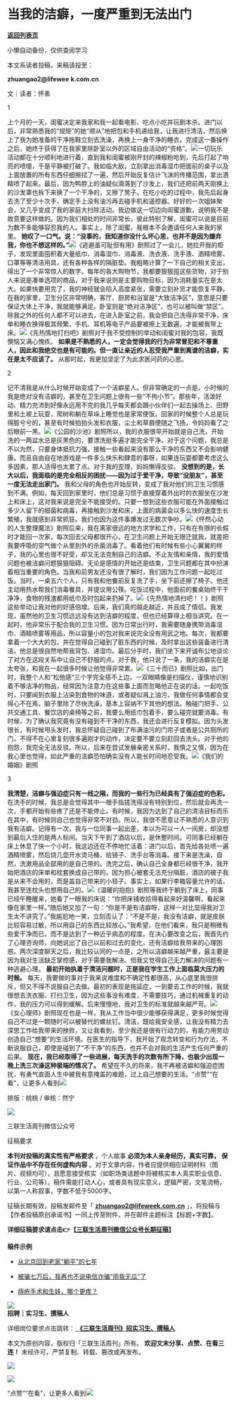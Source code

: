 # 当我的洁癖，一度严重到无法出门

[**返回列表页**](/gzh/三联生活周刊)

小懒自动备份，仅供查阅学习

本文系读者投稿，来稿请投至：

 **zhuangao2@lifewee** **k.com.cn**

文｜读者：怀素

1

上个月的一天，闺蜜决定来我家和我一起看电影、吃点小吃并玩剧本杀。进门以后，非常熟悉我的“规矩”的她“顺从”地把包和手机递给我，让我进行清洁，然后换上了我为她准备的干净拖鞋立刻去洗澡，再换上一身干净的睡衣。完成这一番操作之后，她终于获得了在我家里除卧室以外的区域自由活动的“资格”。![](https://mmbiz.qpic.cn/sz_mmbiz_jpg/mscgUN7TcTLeLibkMgR3xKKTiacRJjOZfFpSjQodhpCIpm8kHXxkFC9ozTvvx6rI1iciaqgIbkajHvvUp982m7YxdA/640?wx_fmt=jpeg&from;=appmsg)一切玩乐活动都在十分顺利地进行着，直到我和闺蜜被刚开封的辣椒粉呛到，先后打起了响亮的喷嚏，于是平静被打破了。我如临大敌，立刻拿出消毒湿巾把面前的桌子以及上面放置的所有东西仔细擦拭了一遍，然后开始反复估计飞沫的传播范围，拿出酒精喷了起来。最后，因为鸭脖上的油疑似滴落到了沙发上，我们还把前两天刚换上的沙发罩也拆下来换了一个干净的，又擦了凳子。在吃小吃的过程中，我先后起身去洗了至少十次手，确定手上没有油污再去碰手机和遥控器。好好的一次姐妹聚会，又几乎变成了我的家庭大扫除活动。我边做这一切边向闺蜜道歉，说明我不是故意要这样做的。因为我们相处的时间非常长，彼此特别了解，闺蜜可以说是目前为数不多能够容忍我的人。事实上，除了闺蜜，我根本不会邀请任何人来我的家里。
**她叹了一口气。说：“没事的，我知道你没什么坏心思，也并不是因为嫌弃我，你也不想这样的。”**![](https://mmbiz.qpic.cn/sz_mmbiz_jpg/mscgUN7TcTLeLibkMgR3xKKTiacRJjOZfFJ4Al5ic9GPnQpx2nJeIPC5b0WpClRTxymnKMg0TW6K7glPI3z2iaKicXw/640?wx_fmt=jpeg&from;=appmsg)《逃避虽可耻但有用》剧照过了一会儿，她拉开我的柜子，发现里面囤积着大量纸巾、消毒湿巾、消毒液、洗衣液、洗手液、酒精喷雾、口罩等等清洁用具，还有各种各样的隔脏垫。我粗略计算了一下自己的相关支出，得出了一个非常惊人的数字。每年的各大购物节，我都要狠狠囤这些货物，对于别人来说是凑单选项的商品，对于我来说则是主要购物目标，因为消耗量实在是太大。如果快要用完了，我的神经就会陷入高度紧张，需要立刻补货才能恢复平静。在我的家里，卫生分区非常明确，客厅、厨房和浴室是“大致洁净区”，意思是只要保证大体上干净，我就能够满足。卧室则是“绝对洁净区”，也可以被叫做“禁区”。除我之外的任何人都不可以进去，在进入卧室之前，我会把自己洗得非常干净，床单和睡衣换得极其频繁，手机、耳机等电子产品要被擦上无数遍，才能被我带上床。![](https://mmbiz.qpic.cn/sz_mmbiz_jpg/mscgUN7TcTLeLibkMgR3xKKTiacRJjOZfFNwo10p2lER8aBTDHdXXibV2WicrNgLQW2lGNUv41RPolYtEnwFhLmI2Q/640?wx_fmt=jpeg&from;=appmsg)《先热情地打扫吧》剧照对于我不受控制的举动和闺蜜对我的包容，我既懊恼又满心愧疚。
**如果是不熟悉的人，一定会觉得我的行为非常冒犯和不尊重人，因此和我绝交也是有可能的。但一直让亲近的人忍受我严重到离谱的洁癖，实在是太不应该了。**
从那时起，我更加坚定了为此求医问药的心思。

2

记不清我是从什么时候开始变成了一个洁癖星人。但非常确定的一点是，小时候的我是绝对没有洁癖的，甚至在卫生问题上很有一些“不拘小节”。那些年，活泼好动、精力充沛到好像永远用不完的我几乎每天都会跟小伙伴们一起去操场上、田野里和土坡上玩耍，爬树和躺在草垛上睡觉也是家常便饭。回家的时候整个人总是玩得脏兮兮的，甚至有时候拍拍头发和衣服，尘土和草屑便随之飞扬，令妈妈看了之后眼前一黑。![](https://mmbiz.qpic.cn/sz_mmbiz_jpg/mscgUN7TcTLeLibkMgR3xKKTiacRJjOZfFicbBNwGsgYtbSII1CjEQXicbicQ6zKRjoVqhah3fdldLgNpA4cntq6Nfw/640?wx_fmt=jpeg&from;=appmsg)《公园的沙池》剧照所以，我的衣服很早开始就是自己洗，开始洗的一两盆水总是灰黑色的，要漂洗挺多遍才能完全干净。对于这个问题，我总是不以为然，只要身体抵抗力强，接触一些看起来没有那么干净的东西又不会影响健康。而且自由自在地游戏是一件多么快乐和肆意的事呀，如果连玩耍都要考虑这么多因素，那人活得也太累了点。对于我的歪理，妈妈懒得反驳。
**没想到的是，长大以后，我面临的是完全相反的困扰——因为过于爱干净，导致“没朋友”，甚至一度无法走出家门。**
我和父母的角色也开始反转，变成了我对他们的卫生习惯感到不满。例如，每天回到家里时，他们总是习惯于直接穿着外出时的衣服坐在沙发上和床上，这对我来说是完全不能接受的。只要一想到这些衣服可能在外面接触过多少人留下的细菌和病毒，再接触到沙发和床，上面的病菌会以多么快的速度生长繁殖，我就感到非常抓狂。我们也因为这件事爆发过无数次争吵。![](https://mmbiz.qpic.cn/sz_mmbiz_jpg/mscgUN7TcTLeLibkMgR3xKKTiacRJjOZfFBgZFRCSicFHv5thNKhZj0hnoYVoAjTKxhZiasVMibyJYSYGBP01Ce8eYQ/640?wx_fmt=jpeg)《怦然心动的人生整理魔法》剧照后来，我在离家很远的地方求学和工作，只有在有限的长假时才能回一次家，每次回去父母都很开心，在卫生问题上开始无限迁就我，就差把我要呼吸的空气做个从里到外的杀菌消毒了。看着他们有时候有些小心翼翼的样子，我的心里也很不好受，却又无法克制自己的洁癖。不止友情和亲情，我的爱情问题也被洁癖问题狠狠阻碍。无论是感情的开始还是结束，卫生问题都在其中扮演着相当重要的角色。当我和前男友还没有很了解时，我们因为工作问题一起吃过饭。当时，一桌五六个人，只有我和他餐前反复洗了手，坐下前还擦了椅子。他还主动用热水帮我们消毒餐具，并提议用公筷。吃饭过程中，他面前的餐桌始终干干净净，食物的残渣都用纸巾及时包起来扔掉了。![](https://mmbiz.qpic.cn/sz_mmbiz_jpg/mscgUN7TcTLeLibkMgR3xKKTiacRJjOZfF9pZU2POibBqLz6nsAg36SbPnMCibfgff268K0m7kJKYMUF9lVtHAAxqw/640?wx_fmt=jpeg&from;=appmsg)《先热情地清扫吧！！》剧照这些举动让我对他的好感倍增。后来，我们真的越走越近，并且成了情侣。我发现，虽然他的卫生习惯远远没有达到洁癖的程度，但也已经算得上相当讲究。在一起时，他非常乐于配合我的卫生习惯。因为日常出行时，我需要随身携带消毒湿巾、酒精喷雾等用品，所以容量小的包对我来说完全没有用武之地。每次，我都要拿着一个大大的包，并在觉得自己碰到了脏东西的时候，及时拿出这些装备进行清洁。他总是很自然地帮我背包、递湿巾。最后分手时，我们坐下来开诚布公地谈论了对方在这段关系中让自己不舒服的点。对于我，他只说了一条，我的洁癖实在是太夸张，和我在一起很多时候让他觉得非常累。![](https://mmbiz.qpic.cn/sz_mmbiz_jpg/mscgUN7TcTLeLibkMgR3xKKTiacRJjOZfFA1B9eibuFF7bUjGmYibXaOvbdJkhzQyB5Zwmgfbe1r0LiaiajH5FRCwQcw/640?wx_fmt=jpeg&from;=appmsg)《三十而已》剧照比如，出门时，我整个人和“松弛感”三个字完全搭不上边，一双眼睛像是扫描仪，谨慎地识别着不够洁净的物品，经常因为注意力在这些事上面而忽略他正在说的话。一起吃饭时，只要闻到衣服上沾染到食物的味道，或者疑似溅上油污，我做任何事情都会变得心不在焉，脑子里除了尽快洗澡，基本上容纳不下其他的想法。触碰门把手、公共交通工具、餐饮店的桌椅等之前，我要么用纸巾包着手，要么碰完就要消毒。有时候，为了确认我究竟有没有碰到不干净的东西，我还会进行反复模拟。因为头发很长，有时候甩头发时，我总怀疑自己碰到了布满油污的门帘子或者是公共厕所的门，不得不在心里复刻很多遍刚才的动作，决定要不要立刻赶回去洗头。对于他的抱怨，我完全无法反驳。所以，后来在尝试发展亲密关系时，我慎之又慎，因为在我心里也觉得，如此严重的洁癖恐怕确实没有人能长时间地忍受我。![](https://mmbiz.qpic.cn/sz_mmbiz_jpg/mscgUN7TcTLeLibkMgR3xKKTiacRJjOZfFkL8F70Vk7oI9a4rZ00OycjfDZQtfgNRicSwkAgBdjFjuwf863ZXskOw/640?wx_fmt=jpeg&from;=appmsg)《我们的婚姻》剧照

3

 **我清楚，洁癖与强迫症只有一线之隔，而我的一些行为已经具有了强迫症的色彩。**
在洗手的时候，我总是会觉得其中一根手指搓洗得没有特别到位，然后就会再洗一次，手都开始有些疼了还是不能停止。有时候，我因为达到了自己的清洁目标而乐在其中，有时候则自己也觉得非常不对劲。所以，我很不愿意让不熟悉的人意识到我有洁癖。记得有一次，我与一位同事一起出差，本以为可以一人一间房，却没想到最后入住的是两人标间。当天下午到了酒店以后，是休整时间。可同事已经躺在床上休息了快一个小时，我这边还在不停地忙活着：进门以后，首先给各处喷一遍酒精喷雾，然后烧几壶开水烫马桶，给镜子、洗手台等消毒。接下来是洗澡，自然，洗漱用品全部用的是自己带的。洗完之后，确认自己全身都已经很干净，我开始把酒店的床单和枕套换成自己带的。因为担心被套无法充分隔脏，酒店的被子我是从来不会用的，而是盖自己带来的小毯子。事实上，如果行李箱容量允许的话，我甚至连枕头也想用自己的。![](https://mmbiz.qpic.cn/sz_mmbiz_jpg/mscgUN7TcTLeLibkMgR3xKKTiacRJjOZfFZvbAjlV1fL3BPOv3TLCAYzWaNxvgcBwFLCLK3zTIOMTicuTV4VFQia7Q/640?wx_fmt=jpeg&from;=appmsg)《温暖的抱抱》剧照等我终于躺到了床上，同事已经午睡醒来，她看了一眼我的床说：“你把床铺收拾得看起来好温馨啊，看起来像在家里一样。”随后她又加了一句：“你是不是有洁癖呀，这样一对比显得我对卫生太不讲究了。”我尴尬地一笑，立刻否认了：“不是不是，我没有洁癖，就是皮肤比较容易过敏，所以用自己的东西比较放心。”我希望，在他们看来，我只是稍微有些爱干净而已，而不是达到了一种近乎病态的程度。在决心要改变之后，我首先约了心理咨询师，向她说出了自己以前和过去的变化，还有洁癖给我带来的心理困惑。两次深度聊天之后，我比较认同的一点是，之所以洁癖越来越严重，最主要是因为我对生活缺乏掌控感，对于需要我解决、但我又觉得自己无力解决的问题有一种逃避心理。
**最初开始执着于清洁问题时，正是我在学生工作上面临莫大压力的时候。**
每天，我要做的事对于我来说难度和不确定性都很高，从心底里我很排斥，但又不得不说服自己去做。最初的表现是拖延症，一到要去工作的时候，我就很想去洗衣服、打扫卫生，因为这些事没有难度，不需要技巧，通过机械重复的动作，我的压力可以得到缓解。后来慢慢地，我对卫生的标准就越来越严苛。![](https://mmbiz.qpic.cn/sz_mmbiz_jpg/mscgUN7TcTLeLibkMgR3xKKTiacRJjOZfFonBmH6EicL9YCF5v9EowRn8GZibDjdL1ibUAC3m2rLLVHOSyfabCSkQvg/640?wx_fmt=jpeg&from;=appmsg)《女心理师》剧照现在也是一样，我从工作当中很少能够获得满足，更多时候觉得自己不过是一颗随时可以被替代的螺丝钉。清洁，既给我安全感，让我没有精力去深思工作给我带来的挫败，又让我看到，至少我还是很有行动力的，有能力用劳动创造自己“想要”的生活环境。在医生的指导下，我开始了观念转变和行为疗法，不断说服自己，即使是碰到了“不干净”的东西，也并不会对我的生活产生任何严重的后果。
**现在，我已经取得了一些进展，每天洗手的次数有所下降，也极少出现一晚上洗三次澡这种极端的情况了。**
希望在不久的将来，我不再被洁癖和强迫症困扰，有勇气直面人生中被我有意掩盖的难题，过上自己想要的生活。“点赞”“在看”，让更多人看到![](https://mmbiz.qpic.cn/mmbiz_gif/c2Sib3Mp7pON9hkSZwdTibRHNZSMPyiapUCHJwlyoZVBC3SfmPmF0VKjkm3NiaToQloHFJ6icyicqZnqgXp6pSQJt5gg/640?wx_fmt=gif&from;=appmsg&wxfrom;=5&wx;_lazy=1&tp;=wxpic)  
  
  
  
  
  

排版：桃桃 / 审核：然宁

![](https://mmbiz.qpic.cn/mmbiz_png/phUxmTt5XxvvCBR6zR3RmexnKY6JAxwibSDe8sqLhVicg8gyaBxU9DmSicL3qkbDibnVibgTpf0HNMFV8wLwSkPoNjA/640?wx_fmt=png&wxfrom;=5&wx;_lazy=1&wx;_co=1&tp;=wxpic)

三联生活周刊微信公众号

征稿要求

  

  

 **本刊对投稿的真实性有严格要求** ，个人故事 **必须为本人亲身经历，真实可靠，** **保证作品中不存在任何虚构内容**
。对于文章内容，作者应提供相应证明材料（图片、视频均可），且愿意接受核实（如职场类话题中将被核实本人真实职业信息、行业、公司等）。稿件需能打动人心，或者具有现实意义，逻辑严密，文笔流畅，以第一人称叙事，字数不低于5000字。

征稿长期有效，投稿发邮件至「 **zhuangao2@lifeweek.com.cn**
」，将投稿与【作者投稿原创承诺书】一同上传至附件，并在邮件主题标注【标题+字数】。

**详细征稿要求请点击👉【[三联生活周刊微信公众号长期征稿](http://mp.weixin.qq.com/s?__biz=MTc5MTU3NTYyMQ==&mid=2651351811&idx=3&sn=879a385df9a7509931bcbb83abff5a62&chksm=590a7a296e7df33fe20e33264c74e9e732409b4d93d4c84fa2893b9f05494fc0c1cd0e92d954&scene=21#wechat_redirect)】**

  

 **稿件示例**

  * [ 从北京回到老家“躺平”的七年 ](http://mp.weixin.qq.com/s?__biz=MTc5MTU3NTYyMQ==&mid=2650848935&idx=2&sn=a078afc53a3321a88981c8ac1f16ab87&chksm=5902af8d6e75269b16e44f01d58a0a385c2274b6fb0438513028bd73d92635f543def6197d88&scene=21#wechat_redirect)

  * [被骗七万后，我再也不说电信诈骗“雨我无瓜”了](http://mp.weixin.qq.com/s?__biz=MTc5MTU3NTYyMQ==&mid=2650843063&idx=2&sn=6cdb4d6c5df36416fa5ea9ace0294871&chksm=5902b69d6e753f8b010beb5ec6793094e101c648fad254f1a71a17c30319883d1d9743412521&scene=21#wechat_redirect)

  * [痔疮手术和生娃，哪个更疼？](http://mp.weixin.qq.com/s?__biz=MTc5MTU3NTYyMQ==&mid=2650855752&idx=2&sn=c452d9f164541011422af5b11dad4e90&chksm=5902c8626e754174b049e69677966ac2444d09b071d57d8c473cd59918a3e359444bceafe573&scene=21#wechat_redirect)

![](https://mmbiz.qpic.cn/mmbiz_png/Qvc3iaVjc5XwexerxgYHuNia5BjtSC4s99ibuB1t8anvHGPZUcGPzeh4ysQNCfYrfoHx21AWaxRibuUPJ9RIcjPlqw/640?wx_fmt=png&wxfrom;=5&wx;_lazy=1&wx;_co=1&tp;=wxpic)  
 **招聘｜实习生、撰稿人**

详细岗位要求点击跳转：[
**《三联生活周刊》招实习生、撰稿人**](http://mp.weixin.qq.com/s?__biz=MTc5MTU3NTYyMQ==&mid=2651136871&idx=3&sn=f1c0777fe9d31881e5dfca68ebc2937f&chksm=5907324d6e70bb5b3546dfe1c7b31b5fe05664bebbf36356ba9a1a352e0678444cad62875ad4&scene=21#wechat_redirect)

本文为原创内容，版权归「三联生活周刊」所有。 **欢迎文末分享、点赞、在看三连！** 未经许可，严禁复制、转载、篡改或再发布。  

![](https://mmbiz.qpic.cn/sz_mmbiz_png/Gg7Qtoh7Aic9ZTmAdCc80b4nD7xicgPt86k1kgpU51hWCHjV92ryhVW35PLCvLhxLw9XDhXjgeDyZhHSx5EbRcfg/640?wx_fmt=other&wxfrom;=5&wx;_lazy=1&wx;_co=1&retryload;=1&tp;=webp)

  

[![](https://mmbiz.qpic.cn/mmbiz_jpg/c2Sib3Mp7pOOjeNEaiaISXVQYHDV5Ttjqib9hwibgosEW02odMDJFibTUiaoyibM18amYt9ftRjj6WAwCT9etI1DDkA1g/640?wx_fmt=jpeg&from;=appmsg&wxfrom;=5&wx;_lazy=1&wx;_co=1&tp;=wxpic)]()

  
  
“点赞”“在看”，让更多人看到![](https://mmbiz.qpic.cn/mmbiz_gif/c2Sib3Mp7pON9hkSZwdTibRHNZSMPyiapUCHJwlyoZVBC3SfmPmF0VKjkm3NiaToQloHFJ6icyicqZnqgXp6pSQJt5gg/640?wx_fmt=gif&from;=appmsg&wxfrom;=5&wx;_lazy=1&tp;=wxpic)

